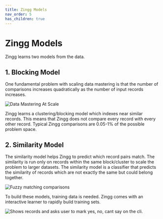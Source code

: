 ```yaml
---
title: Zingg Models
nav_order: 5
has_children: true
---
```


# Zingg Models

Zingg learns two models from the data.

## 1. Blocking Model

One fundamental problem with scaling data mastering is that the number of comparisons increases quadratically as the number of input records increases.

![Data Mastering At Scale](../assets/fuzzymatchingcomparisons.jpg)

Zingg learns a clustering/blocking model which indexes near similar records. This means that Zingg does not compare every record with every other record. Typical Zingg comparisons are 0.05-1% of the possible problem space.

## 2. Similarity Model

The similarity model helps Zingg to predict which record pairs match. The similarity is run only on records within the same block/cluster to scale the problem to larger datasets. The similarity model is a classifier that predicts the similarity of records which are not exactly the same but could belong together.

![Fuzzy matching comparisons](../assets/dataMatching.jpg)

To build these models, training data is needed. Zingg comes with an interactive learner to rapidly build training sets.

![Shows records and asks user to mark yes, no, cant say on the cli.](../assets/label2.gif)
